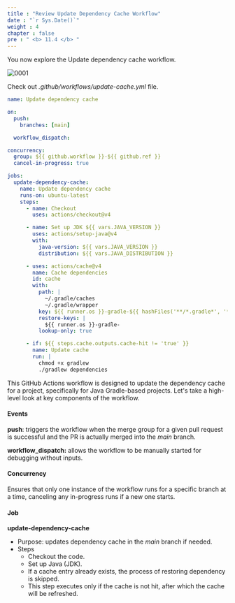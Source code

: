 ```yaml
---
title : "Review Update Dependency Cache Workflow"
date : "`r Sys.Date()`"
weight : 4
chapter : false
pre : " <b> 11.4 </b> "
---
```


You now explore the Update dependency cache workflow.

![0001](/images/11/4/0001.svg?featherlight=false&width=100pc)

Check out *.github/workflows/update-cache.yml* file.

```yml
name: Update dependency cache

on:
  push:
    branches: [main]

  workflow_dispatch:

concurrency:
  group: ${{ github.workflow }}-${{ github.ref }}
  cancel-in-progress: true

jobs:
  update-dependency-cache:
    name: Update dependency cache
    runs-on: ubuntu-latest
    steps:
      - name: Checkout
        uses: actions/checkout@v4

      - name: Set up JDK ${{ vars.JAVA_VERSION }}
        uses: actions/setup-java@v4
        with:
          java-version: ${{ vars.JAVA_VERSION }}
          distribution: ${{ vars.JAVA_DISTRIBUTION }}

      - uses: actions/cache@v4
        name: Cache dependencies
        id: cache
        with:
          path: |
            ~/.gradle/caches
            ~/.gradle/wrapper
          key: ${{ runner.os }}-gradle-${{ hashFiles('**/*.gradle*', '**/gradle-wrapper.properties') }}
          restore-keys: |
            ${{ runner.os }}-gradle-
          lookup-only: true

      - if: ${{ steps.cache.outputs.cache-hit != 'true' }}
        name: Update cache
        run: |
          chmod +x gradlew
          ./gradlew dependencies
```

This GitHub Actions workflow is designed to update the dependency cache for a project, specifically for Java Gradle-based projects. Let's take a high-level look at key components of the workflow.

#### Events
**push**: triggers the workflow when the merge group for a given pull request is successful and the PR is actually merged into the *main* branch.

**workflow_dispatch:** allows the workflow to be manually started for debugging without inputs.

#### Concurrency

Ensures that only one instance of the workflow runs for a specific branch at a time, canceling any in-progress runs if a new one starts.

#### Job

**update-dependency-cache**
- Purpose: updates dependency cache in the *main* branch if needed.
- Steps
  - Checkout the code.
  - Set up Java (JDK).
  - If a cache entry already exists, the process of restoring dependency is skipped.
  - This step executes only if the cache is not hit, after which the cache will be refreshed.